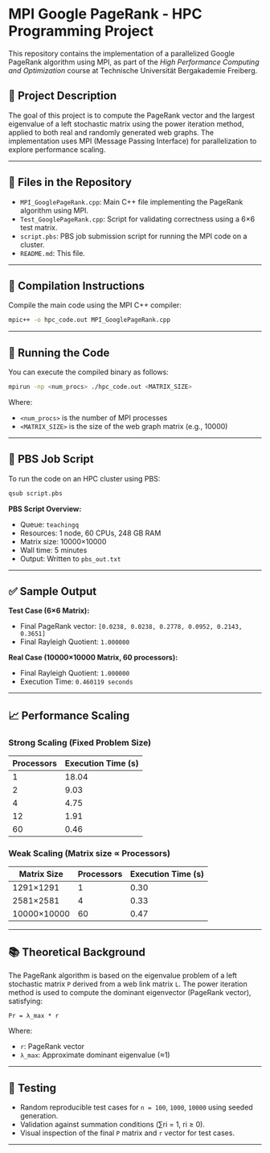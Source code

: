 # MPI Google PageRank - HPC Programming Project

This repository contains the implementation of a parallelized Google PageRank algorithm using MPI, as part of the *High Performance Computing and Optimization* course at Technische Universität Bergakademie Freiberg.

## 📌 Project Description

The goal of this project is to compute the PageRank vector and the largest eigenvalue of a left stochastic matrix using the power iteration method, applied to both real and randomly generated web graphs. The implementation uses MPI (Message Passing Interface) for parallelization to explore performance scaling.

---

## 📁 Files in the Repository

- `MPI_GooglePageRank.cpp`: Main C++ file implementing the PageRank algorithm using MPI.
- `Test_GooglePageRank.cpp`: Script for validating correctness using a 6×6 test matrix.
- `script.pbs`: PBS job submission script for running the MPI code on a cluster.
- `README.md`: This file.

---

## 🔧 Compilation Instructions

Compile the main code using the MPI C++ compiler:

```bash
mpic++ -o hpc_code.out MPI_GooglePageRank.cpp
```

---

## 🚀 Running the Code

You can execute the compiled binary as follows:

```bash
mpirun -np <num_procs> ./hpc_code.out <MATRIX_SIZE>
```

Where:
- `<num_procs>` is the number of MPI processes
- `<MATRIX_SIZE>` is the size of the web graph matrix (e.g., 10000)

---

## 📄 PBS Job Script

To run the code on an HPC cluster using PBS:

```bash
qsub script.pbs
```

**PBS Script Overview:**
- Queue: `teachingq`
- Resources: 1 node, 60 CPUs, 248 GB RAM
- Matrix size: 10000×10000
- Wall time: 5 minutes
- Output: Written to `pbs_out.txt`

---

## ✅ Sample Output

**Test Case (6×6 Matrix):**
- Final PageRank vector: `[0.0238, 0.0238, 0.2778, 0.0952, 0.2143, 0.3651]`
- Final Rayleigh Quotient: `1.000000`

**Real Case (10000×10000 Matrix, 60 processors):**
- Final Rayleigh Quotient: `1.000000`
- Execution Time: `0.460119 seconds`

---

## 📈 Performance Scaling

### Strong Scaling (Fixed Problem Size)

| Processors | Execution Time (s) |
|------------|--------------------|
| 1          | 18.04              |
| 2          | 9.03               |
| 4          | 4.75               |
| 12         | 1.91               |
| 60         | 0.46               |

### Weak Scaling (Matrix size ∝ Processors)

| Matrix Size | Processors | Execution Time (s) |
|-------------|------------|--------------------|
| 1291×1291   | 1          | 0.30               |
| 2581×2581   | 4          | 0.33               |
| 10000×10000 | 60         | 0.47               |

---

## 📚 Theoretical Background

The PageRank algorithm is based on the eigenvalue problem of a left stochastic matrix `P` derived from a web link matrix `L`. The power iteration method is used to compute the dominant eigenvector (PageRank vector), satisfying:

```
Pr = λ_max * r
```

Where:
- `r`: PageRank vector
- `λ_max`: Approximate dominant eigenvalue (≈1)

---

## 🧪 Testing

- Random reproducible test cases for `n = 100`, `1000`, `10000` using seeded generation.
- Validation against summation conditions (∑ri = 1, ri ≥ 0).
- Visual inspection of the final `P` matrix and `r` vector for test cases.

---
